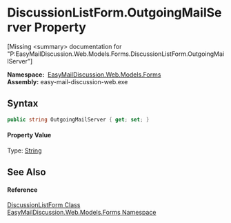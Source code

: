 DiscussionListForm.OutgoingMailServer Property
==============================================

[Missing &lt;summary> documentation for "P:EasyMailDiscussion.Web.Models.Forms.DiscussionListForm.OutgoingMailServer"]


  **Namespace:**  [EasyMailDiscussion.Web.Models.Forms][1]  
  **Assembly:** easy-mail-discussion-web.exe

Syntax
------

```csharp
public string OutgoingMailServer { get; set; }
```

#### Property Value
Type: [String][2]

See Also
--------

#### Reference
[DiscussionListForm Class][3]  
[EasyMailDiscussion.Web.Models.Forms Namespace][1]  

[1]: ../README.md
[2]: https://docs.microsoft.com/dotnet/api/system.string
[3]: README.md